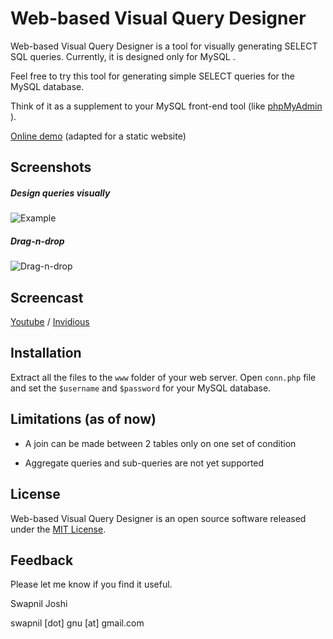 # Web-based Visual Query Designer

Web-based Visual Query Designer is a tool for visually generating SELECT SQL queries.
Currently, it is designed only for MySQL .

Feel free to try this tool for generating simple SELECT queries for the MySQL
database.

Think of it as a supplement to your MySQL front-end tool (like [
phpMyAdmin ](http://www.phpmyadmin.net/) ).

<a target="_blank" href="http://swapnilmj.github.io/web-vqd/">Online demo</a>
(adapted for a static website)

## Screenshots

##### Design queries *visually*
![Example](https://cloud.githubusercontent.com/assets/2190589/7006635/5b72b1c2-dca0-11e4-84db-cf1e3834a397.png)

##### Drag-n-drop
![Drag-n-drop](https://cloud.githubusercontent.com/assets/2190589/7006820/b4916176-dca1-11e4-8ad4-0a472f179cd3.png)

## Screencast
[Youtube](https://youtu.be/vezEzwSiIjc) / [Invidious](https://yewtu.be/watch?v=vezEzwSiIjc)

## Installation

Extract all the files to the `www` folder of your web server. Open `conn.php`
file and set the `$username` and `$password` for your MySQL database.

## Limitations (as of now)

  * A join can be made between 2 tables only on one set of condition 
  
  * Aggregate queries and sub-queries are not yet supported

## License

Web-based Visual Query Designer is an open source software released under the
[MIT License](http://opensource.org/licenses/mit-license.php).

## Feedback
Please let me know if you find it useful.

Swapnil Joshi

swapnil [dot] gnu [at] gmail.com


